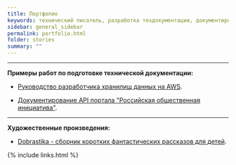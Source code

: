 ```yaml
---
title: Портфолио
keywords: технический писатель, разработка техдокументации, документирование API, технический писатель фриланс, технический писатель на подряд
sidebar: general_sidebar
permalink: portfolio.html
folder: stories
summary: ""
---
```


***

**Примеры работ по подготовке технической документации:**

- [Руководство разработчика хранилищ данных на AWS](https://techwritex.github.io/aws_docs/).

- [Документирование API портала "Российская общественная инициатива"](https://techwritex.github.io/roi_api/).

***

**Художественные произведения:**

- [Dobrastika - сборник коротких фантастических рассказов для детей](https://techwritex.github.io/dobrastika/).


{% include links.html %}
